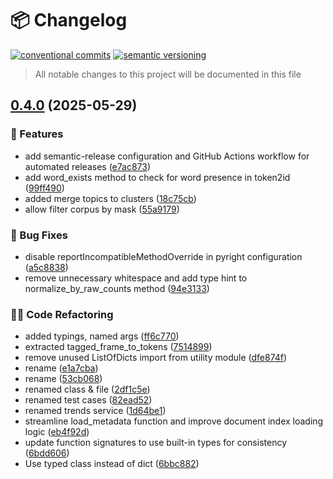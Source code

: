 # 📦 Changelog 
[![conventional commits](https://img.shields.io/badge/conventional%20commits-1.0.0-yellow.svg)](https://conventionalcommits.org)
[![semantic versioning](https://img.shields.io/badge/semantic%20versioning-2.0.0-green.svg)](https://semver.org)
> All notable changes to this project will be documented in this file


## [0.4.0](https://github.com/humlab/penelope/compare/v0.3.18...v0.4.0) (2025-05-29)

### 🍕 Features

* add semantic-release configuration and GitHub Actions workflow for automated releases ([e7ac873](https://github.com/humlab/penelope/commit/e7ac873f65e1ee578b7b2b0a1b7db3df75e9e488))
* add word_exists method to check for word presence in token2id ([99ff490](https://github.com/humlab/penelope/commit/99ff490b73b8dff9315d60304d9da80ce4d1ac60))
* added merge topics to clusters ([18c75cb](https://github.com/humlab/penelope/commit/18c75cb4306637f04d89b21ef71023f9695a1e36))
* allow filter corpus by mask ([55a9179](https://github.com/humlab/penelope/commit/55a917904089474475f671b7057574c919c4e6d7))

### 🐛 Bug Fixes

* disable reportIncompatibleMethodOverride in pyright configuration ([a5c8838](https://github.com/humlab/penelope/commit/a5c883865a273c38b2fa114e7e5ecd1a67a87280))
* remove unnecessary whitespace and add type hint to normalize_by_raw_counts method ([94e3133](https://github.com/humlab/penelope/commit/94e3133ffde499cc8bb561d9379024f02e64a43e))

### 🧑‍💻 Code Refactoring

* added typings, named args ([ff6c770](https://github.com/humlab/penelope/commit/ff6c77018caf0c62df3b7013ad4a4657278d16d2))
* extracted tagged_frame_to_tokens ([7514899](https://github.com/humlab/penelope/commit/7514899b48388f535834925693d30a69feb8a65b))
* remove unused ListOfDicts import from utility module ([dfe874f](https://github.com/humlab/penelope/commit/dfe874fc9fee0a04ff775e39fcba4e46aeab8980))
* rename ([e1a7cba](https://github.com/humlab/penelope/commit/e1a7cba78b5fba396867e09db50da2230795160d))
* rename ([53cb068](https://github.com/humlab/penelope/commit/53cb068e406a3fd6617fcb770daab1e263616aa5))
* renamed class & file ([2df1c5e](https://github.com/humlab/penelope/commit/2df1c5ec011ac77def4dbc3240d16c6ed3621b59))
* renamed test cases ([82ead52](https://github.com/humlab/penelope/commit/82ead5254fbefe1df209c7a1f784b4d764eec0ca))
* renamed trends service ([1d64be1](https://github.com/humlab/penelope/commit/1d64be13664e502dba55a8bfef48815a6d98b4e0))
* streamline load_metadata function and improve document index loading logic ([eb4f92d](https://github.com/humlab/penelope/commit/eb4f92dd6c7510e0a899dcd721b2769b6e969848))
* update function signatures to use built-in types for consistency ([6bdd606](https://github.com/humlab/penelope/commit/6bdd606e21be3a26e43eec47cca62a932fedefad))
* Use typed class instead of dict ([6bbc882](https://github.com/humlab/penelope/commit/6bbc882cb596d59dae4825b89eebb3b6ddb61e18))
